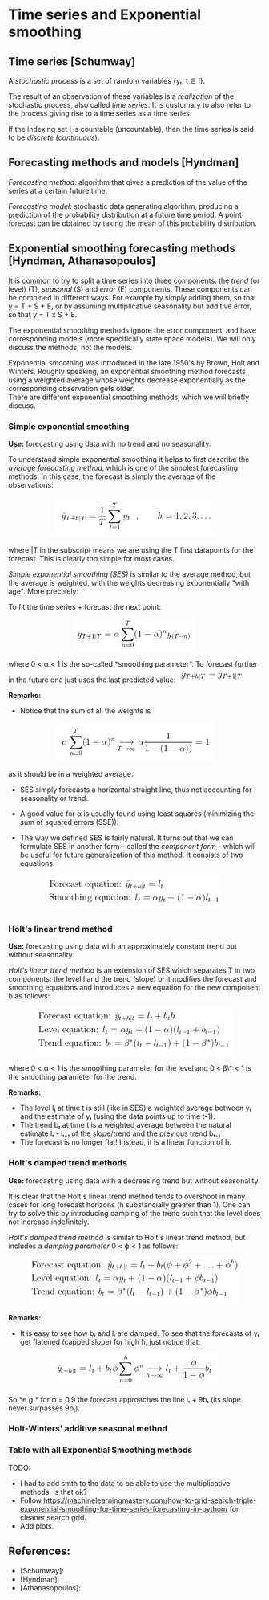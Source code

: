 # Time series and Exponential smoothing

## Time series [Schumway]
A *stochastic process* is a set of random variables {yₜ, t ∈ I}. 

The result of an observation of these variables is a *realization* of the stochastic process, also called *time series*.
It is customary to also refer to the process giving rise to a time series as a time series.

If the indexing set I is countable (uncountable), then the time series is said to be *discrete* (*continuous*).

## Forecasting methods and models [Hyndman]
*Forecasting method*: algorithm that gives a prediction of the value of the series at a certain future time.

*Forecasting model*: stochastic data generating algorithm, producing a prediction of the probability distribution at a future time period.
A point forecast can be obtained by taking the mean of this probability distribution.


## Exponential smoothing forecasting methods [Hyndman, Athanasopoulos]

It is common to try to split a time series into three components: the *trend* (or level) (T), *seasonal* (S) and *error* (E) components. 
These components can be combined in different ways.
For example by simply adding them, so that y = T + S + E, or by assuming multiplicative seasonality but additive error, so that y = T x S + E.

The exponential smoothing methods ignore the error component, and have corresponding models (more specifically state space models). We will only discuss the methods, not the models.

Exponential smoothing was introduced in the late 1950's by Brown, Holt and Winters.
Roughly speaking, an exponential smoothing method forecasts using a weighted average whose weights decrease exponentially as the corresponding observation gets older.   
There are different exponential smoothing methods, which we will briefly discuss.


### Simple exponential smoothing 
**Use:** forecasting using data with no trend and no seasonality.

To understand simple exponential smoothing it helps to first describe the *average forecasting method*, which is one of the simplest forecasting methods.
In this case, the forecast is simply the average of the observations: 
<p align="center">
  <img src="images/average_forecast.png" alt="hi" class="inline"/>
</p>
where |T in the subscript means we are using the T first datapoints for the forecast.
This is clearly too simple for most cases. 

*Simple exponential smoothing (SES)* is similar to the average method, but the average is weighted, with the weights decreasing exponentially "with age".
More precisely:

To fit the time series + forecast the next point:
<p align="center">
  <img src="images/SES.png" alt="hi" class="inline"/>
</p>
where 0 < α < 1 is the so-called *smoothing parameter*.  
To forecast further in the future one just uses the last predicted value: <img src="images/SESforecast.png" alt="hi" class="inline"/>  

**Remarks:**
- Notice that the sum of all the weights is 
<p align="center">
  <img src="images/weighted.png" alt="hi" class="inline"/>
</p>
as it should be in a weighted average.  

- SES simply forecasts a horizontal straight line, thus not accounting for seasonality or trend.

- A good value for α is usually found using least squares (minimizing the sum of squared errors (SSE)).

- The way we defined SES is fairly natural.
It turns out that we can formulate SES in another form - called the *component form* - which will be useful for future generalization of this method.
It consists of two equations:
<p align="center">
  <img src="images/componentsSES.png" alt="hi" class="inline"/>
</p>


### Holt's linear trend method
**Use:** forecasting using data with an approximately constant trend but without seasonality.

*Holt's linear trend method* is an extension of SES which separates T in two components: the level l and the trend (slope) b; it modifies the forecast and smoothing equations and introduces a new equation for the new component b as follows:
<p align="center">
  <img src="images/HoltLinear.png" alt="hi" class="inline"/>
</p>
where 0 < α < 1 is the smoothing parameter for the level and 0 < β\* < 1 is the smoothing parameter for the trend.  

**Remarks:**
- The level lₜ at time t is still (like in SES) a weighted average between yₜ and the estimate of yₜ (using the data points up to time t-1).  
- The trend bₜ at time t is a weighted average between the natural estimate lₜ - lₜ₋₁ of the slope/trend and the previous trend bₜ₋₁ .
- The forecast is no longer flat! Instead, it is a linear function of h.


### Holt's damped trend methods
**Use:** forecasting using data with a decreasing trend but without seasonality.

It is clear that the Holt's linear trend method tends to overshoot in many cases for long forecast horizons (h substancially greater than 1). One can try to solve this by introducing damping of the trend such that the level does not increase indefinitely.

*Holt's damped trend method* is similar to Holt's linear trend method, but includes a *damping parameter* 0 < ϕ < 1 as follows:
<p align="center">
  <img src="images/Damped.png" alt="hi" class="inline"/>
</p>

**Remarks:**
- It is easy to see how bₜ and lₜ are damped. To see that the forecasts of yₜ get flatened (capped slope) for high h, just notice that:
<p align="center">
  <img src="images/flattens.png" alt="hi" class="inline"/>
</p>
So *e.g.* for ϕ = 0.9 the forecast approaches the line lₜ + 9bₜ (its slope never surpasses 9bₜ).

### Holt-Winters' additive seasonal method
### Table with all Exponential Smoothing methods

TODO:
- I had to add smth to the data to be able to use the multiplicative methods. Is that ok?
- Follow https://machinelearningmastery.com/how-to-grid-search-triple-exponential-smoothing-for-time-series-forecasting-in-python/ for cleaner search grid.
- Add plots.







## References:
- [Schumway]: 
- [Hyndman]: 
- [Athanasopoulos]:


